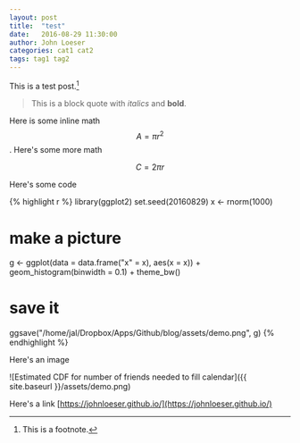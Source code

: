 ```yaml
---
layout: post
title:  "test"
date:   2016-08-29 11:30:00
author: John Loeser
categories: cat1 cat2
tags: tag1 tag2
---
```


This is a test post.[^1]

> This is a block quote with *italics* and **bold**.

Here is some inline math $$ A = \pi r^{2} $$. Here's some more math

$$ C = 2 \pi r $$

Here's some code

{% highlight r %}
library(ggplot2)
set.seed(20160829)
x <- rnorm(1000)
# make a picture
g <- ggplot(data = data.frame("x" = x), aes(x = x)) +
  geom_histogram(binwidth = 0.1) + theme_bw()
# save it
ggsave("/home/jal/Dropbox/Apps/Github/blog/assets/demo.png", g)
{% endhighlight %}

Here's an image

![Estimated CDF for number of friends needed to fill calendar]({{ site.baseurl }}/assets/demo.png)

Here's a link  [https://johnloeser.github.io/](https://johnloeser.github.io/)

[^1]: This is a footnote.

